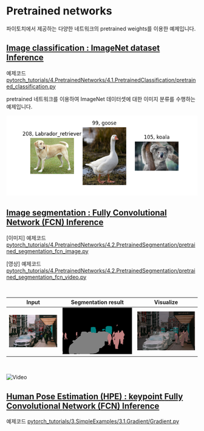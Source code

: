 
<br>

# Pretrained networks

파이토치에서 제공하는 다양한 네트워크의 pretrained weights를 이용한 예제입니다.

## [Image classification : ImageNet dataset Inference](https://github.com/wooni-github/pytorch_tutorials/blob/main/4.PretrainedNetworks/4.1.PretrainedClassification/4.1.PretrainedClassification.md)

예제코드 [pytorch_tutorials/4.PretrainedNetworks/4.1.PretrainedClassification/pretrained_classification.py](https://github.com/wooni-github/pytorch_tutorials/blob/main/4.PretrainedNetworks/4.1.PretrainedClassification/pretrained_classification.py)

pretrained 네트워크를 이용하여 ImageNet 데이터셋에 대한 이미지 분류를 수행하는 예제입니다.

![pertrained_classification](4.1.PretrainedClassification/pretrained_classification.png)


## [Image segmentation : **F**ully **C**onvolutional **N**etwork (**FCN**) Inference](https://github.com/wooni-github/pytorch_tutorials/blob/main/4.PretrainedNetworks/4.2.PretrainedSegmentation/4.2.PretrainedSegmentation.md)

[이미지] 예제코드 [pytorch_tutorials/4.PretrainedNetworks/4.2.PretrainedSegmentation/pretrained_segmentation_fcn_image.py](https://github.com/wooni-github/pytorch_tutorials/blob/main/4.PretrainedNetworks/4.2.PretrainedSegmentation/pretrained_segmentation_fcn_image.py)

[영상] 예제코드 [pytorch_tutorials/4.PretrainedNetworks/4.2.PretrainedSegmentation/pretrained_segmentation_fcn_video.py](https://github.com/wooni-github/pytorch_tutorials/blob/main/4.PretrainedNetworks/4.2.PretrainedSegmentation/pretrained_segmentation_fcn_video.py)

<br>

|Input|Segmentation result|Visualize|
|---|---|---| 
|![input_image](4.2.PretrainedSegmentation/test_image.jpg)|![result_image](4.2.PretrainedSegmentation/test_image_result.png)|![overlay_image](4.2.PretrainedSegmentation/test_image_overlay.png)|

<br>

![Video](4.2.PretrainedSegmentation/seq1_result.gif)

## [**H**uman **P**ose **E**stimation (**HPE**) : keypoint **F**ully **C**onvolutional **N**etwork (**FCN**) Inference](h)

예제코드 [pytorch_tutorials/3.SimpleExamples/3.1.Gradient/Gradient.py](h)








